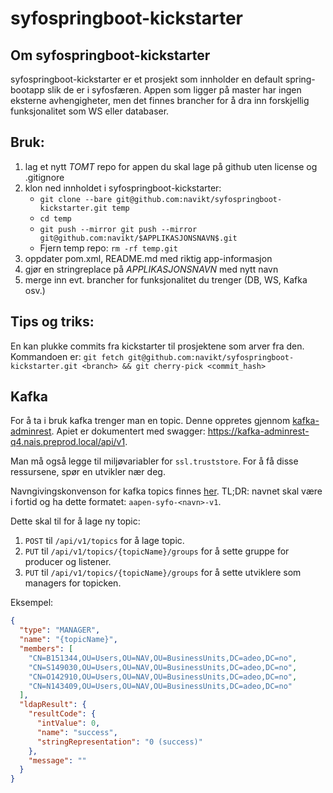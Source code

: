 # syfospringboot-kickstarter

## Om syfospringboot-kickstarter
syfospringboot-kickstarter er et prosjekt som innholder en default spring-bootapp slik de er i syfosfæren. 
Appen som ligger på master har ingen eksterne avhengigheter, men det finnes brancher for å dra inn forskjellig 
funksjonalitet som WS eller databaser.

## Bruk:
1. lag et nytt _TOMT_ repo for appen du skal lage på github uten license og .gitignore
2. klon ned innholdet i syfospringboot-kickstarter:
    - `git clone --bare git@github.com:navikt/syfospringboot-kickstarter.git temp`
    - `cd temp`
    - `git push --mirror git push --mirror git@github.com:navikt/$APPLIKASJONSNAVN$.git`
    - Fjern temp repo: `rm -rf temp.git`
3. oppdater pom.xml, README.md med riktig app-informasjon
4. gjør en stringreplace på $APPLIKASJONSNAVN$ med nytt navn
5. merge inn evt. brancher for funksjonalitet du trenger (DB, WS, Kafka osv.)

## Tips og triks:
En kan plukke commits fra kickstarter til prosjektene som arver fra den. Kommandoen er: `git fetch git@github.com:navikt/syfospringboot-kickstarter.git <branch> && git cherry-pick <commit_hash>
`

## Kafka
For å ta i bruk kafka trenger man en topic. Denne oppretes gjennom [kafka-adminrest](https://github.com/navikt/kafka-adminrest). Apiet er dokumentert med swagger: https://kafka-adminrest-q4.nais.preprod.local/api/v1.

Man må også legge til miljøvariabler for `ssl.truststore`. For å få disse ressursene, spør en utvikler nær deg. 

Navngivingskonvenson for kafka topics finnes [her](https://confluence.adeo.no/display/SOAG/R2+-+Navngivning+av+Topic). TL;DR: navnet skal være i fortid og ha dette formatet: `aapen-syfo-<navn>-v1`.

Dette skal til for å lage ny topic:
1. `POST` til `/api/v1/topics` for å lage topic.
2. `PUT` til `/api/v1/topics/{topicName}/groups` for å sette gruppe for producer og listener.
3. `PUT` til `/api/v1/topics/{topicName}/groups` for å sette utviklere som managers for topicken.

Eksempel:
```json
{
  "type": "MANAGER",
  "name": "{topicName}",
  "members": [
    "CN=B151344,OU=Users,OU=NAV,OU=BusinessUnits,DC=adeo,DC=no",
    "CN=S149030,OU=Users,OU=NAV,OU=BusinessUnits,DC=adeo,DC=no",
    "CN=O142910,OU=Users,OU=NAV,OU=BusinessUnits,DC=adeo,DC=no",
    "CN=N143409,OU=Users,OU=NAV,OU=BusinessUnits,DC=adeo,DC=no"
  ],
  "ldapResult": {
    "resultCode": {
      "intValue": 0,
      "name": "success",
      "stringRepresentation": "0 (success)"
    },
    "message": ""
  }
}
```
